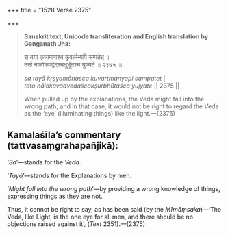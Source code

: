 +++
title = "1528 Verse 2375"

+++
> **Sanskrit text, Unicode transliteration and English translation by Ganganath Jha:** 
>
> स तया कृष्यमाणश्च कुवर्त्मन्यपि सम्पतेत् ।  
> ततो नालोकवद्वेदश्चक्षुर्भूतश्च युज्यते ॥ २३७५ ॥ 
>
> *sa tayā kṛṣyamāṇaśca kuvartmanyapi sampatet* \|  
> *tato nālokavadvedaścakṣurbhūtaśca yujyate* \|\| 2375 \|\| 
>
> When pulled up by the explanations, the Veda might fall into the wrong path; and in that case, it would not be right to regard the Veda as the ‘eye’ (illuminating things) like the light.—(2375)



## Kamalaśīla’s commentary (tattvasaṃgrahapañjikā):

‘*Sa*’—stands for the *Veda*.

‘*Tayā*’—stands for the Explanations by men.

‘*Might fall into the wrong path*’—by providing a wrong knowledge of things, expressing things as they are not.

Thus, it cannot be right to say, as has been said (by the *Mīmāṃsaka*)—‘The Veda, like Light, is the one eye for all men, and there should be no objections raised against it’, (*Text* 2351).—(2375)


